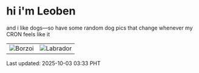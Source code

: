# hi i'm Leoben

and i like dogs—so have some random dog pics that change whenever my CRON feels like it

|  |  |
|--------|----------|
| ![Borzoi](https://random-dog-vercel.vercel.app/api/random-borzoi?v=1759433607) | ![Labrador](https://random-dog-vercel.vercel.app/api/random-labrador?v=1759433607) |

Last updated: 2025-10-03 03:33 PHT
